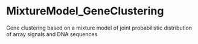 MixtureModel_GeneClustering
===========================

Gene clustering based on a mixture model of joint probabilistic distribution of array signals and DNA sequences
